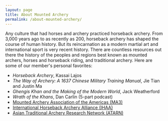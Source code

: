 ```yaml
---
layout: page
title: About Mounted Archery
permalink: /about-mounted-archery/
---
```


Any culture that had horses and archery practiced horseback archery. From 3,000 years ago to as recently as 200, horseback archery has shaped the course of human history. But its reincarnation as a modern martial art and international sport is very recent history. There are countless resources out there the history of the peoples and regions best known as mounted archers, horses and horseback riding, and traditional archery. Here are some of our member's personal favorites:

* _Horseback Archery_, Kassai Lajos
* _The Way of Archery: A 1637 Chinese Military Training Manual_, Jie Tian and Justin Ma
* _Ghengis Khan and the Making of the Modern World_, Jack Weatherford
* _Wrath of the Khans_, Dan Carlin (5-part podcast) 
* [Mounted Archery Association of the Americas (MA3)](http://www.mountedarchery.org/)
* [International Horseback Archery Alliance (IHAA)](http://www.horsebackarchery.info/)
* [Asian Traditional Archery Research Network (ATARN)](http://www.atarn.org/)
